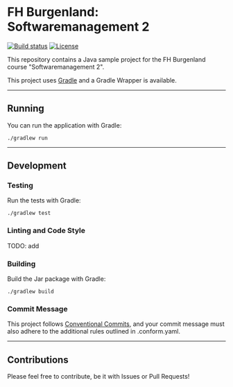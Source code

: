 # FH Burgenland: Softwaremanagement 2

[![Build status](https://img.shields.io/github/actions/workflow/status/muhlba91/fh-burgenland-bswe-3b/pipeline.yml?style=for-the-badge)](https://github.com/muhlba91/fh-burgenland-bswe-3b/actions/workflows/pipeline.yml)
[![License](https://img.shields.io/github/license/muhlba91/fh-burgenland-bswe-3b?style=for-the-badge)](LICENSE.md)

This repository contains a Java sample project for the FH Burgenland course "Softwaremanagement 2".

This project uses [Gradle](http://gradle.org) and a Gradle Wrapper is available.

---

## Running

You can run the application with Gradle:

```shell
./gradlew run
```

---

## Development

### Testing

Run the tests with Gradle:

```shell
./gradlew test
```

### Linting and Code Style

TODO: add

### Building

Build the Jar package with Gradle:

```shell
./gradlew build
```

### Commit Message

This project follows [Conventional Commits](https://www.conventionalcommits.org), and your commit message must also adhere to the additional rules outlined in .conform.yaml.

---

## Contributions

Please feel free to contribute, be it with Issues or Pull Requests!

